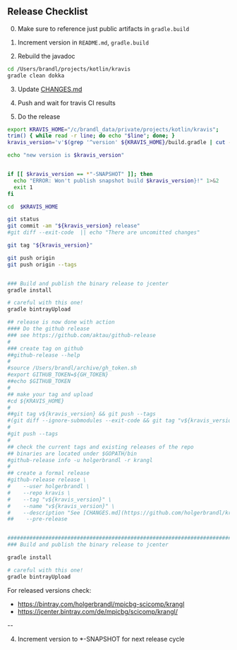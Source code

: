 ## Release Checklist

0. Make sure to reference just public artifacts in `gradle.build`

1. Increment version in `README.md`, `gradle.build`

2. Rebuild the javadoc

```bash
cd /Users/brandl/projects/kotlin/kravis
gradle clean dokka
```

3. Update [CHANGES.md](../CHANGES.md)

4. Push and wait for travis CI results

5. Do the release

```bash
export KRAVIS_HOME="/c/brandl_data/private/projects/kotlin/kravis";
trim() { while read -r line; do echo "$line"; done; }
kravis_version='v'$(grep '^version' ${KRAVIS_HOME}/build.gradle | cut -f2 -d' ' | tr -d "'" | trim)

echo "new version is $kravis_version"


if [[ $kravis_version == *"-SNAPSHOT" ]]; then
  echo "ERROR: Won't publish snapshot build $kravis_version}!" 1>&2
  exit 1
fi

cd  $KRAVIS_HOME

git status
git commit -am "${kravis_version} release"
#git diff --exit-code  || echo "There are uncomitted changes"

git tag "${kravis_version}"

git push origin 
git push origin --tags


### Build and publish the binary release to jcenter
gradle install

# careful with this one!
gradle bintrayUpload

## release is now done with action
#### Do the github release
### see https://github.com/aktau/github-release
#
### create tag on github 
##github-release --help
#
#source /Users/brandl/archive/gh_token.sh
#export GITHUB_TOKEN=${GH_TOKEN}
##echo $GITHUB_TOKEN
#
## make your tag and upload
#cd ${KRAVIS_HOME}
#
##git tag v${kravis_version} && git push --tags
#(git diff --ignore-submodules --exit-code && git tag "v${kravis_version}")  || echo "could not tag current branch"
#
#git push --tags
#
## check the current tags and existing releases of the repo
## binaries are located under $GOPATH/bin
#github-release info -u holgerbrandl -r krangl
#
## create a formal release
#github-release release \
#    --user holgerbrandl \
#    --repo kravis \
#    --tag "v${kravis_version}" \
#    --name "v${kravis_version}" \
#    --description "See [CHANGES.md](https://github.com/holgerbrandl/kravis/blob/master/CHANGES.md) for changes." 
##    --pre-release


########################################################################
### Build and publish the binary release to jcenter

gradle install

# careful with this one!
gradle bintrayUpload
```

For released versions check:

- https://bintray.com/holgerbrandl/mpicbg-scicomp/krangl
- https://jcenter.bintray.com/de/mpicbg/scicomp/krangl/

--

4. Increment version to *-SNAPSHOT for next release cycle

